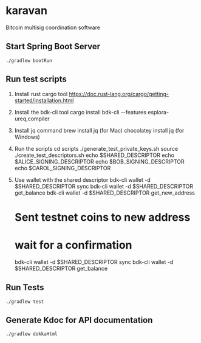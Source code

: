 # karavan
Bitcoin multisig coordination software

## Start Spring Boot Server
```shell
./gradlew bootRun
```

## Run test scripts
1. Install rust cargo tool
   https://doc.rust-lang.org/cargo/getting-started/installation.html
2. Install the bdk-cli tool
   cargo install bdk-cli --features esplora-ureq,compiler
3. Install jq command
   brew install jq (for Mac)
   chocolatey install jq (for Windows)

4. Run the scripts
   cd scripts
   ./generate_test_private_keys.sh
   source ./create_test_descriptors.sh
   echo $SHARED_DESCRIPTOR
   echo $ALICE_SIGNING_DESCRIPTOR
   echo $BOB_SIGNING_DESCRIPTOR
   echo $CAROL_SIGNING_DESCRIPTOR
5. Use wallet with the shared descriptor
   bdk-cli wallet -d $SHARED_DESCRIPTOR sync
   bdk-cli wallet -d $SHARED_DESCRIPTOR get_balance
   bdk-cli wallet -d $SHARED_DESCRIPTOR get_new_address
   # Sent testnet coins to new address
   # wait for a confirmation
   bdk-cli wallet -d $SHARED_DESCRIPTOR sync
   bdk-cli wallet -d $SHARED_DESCRIPTOR get_balance

## Run Tests
```shell
./gradlew test
```

## Generate Kdoc for API documentation
```shell
./gradlew dokkaHtml
```
